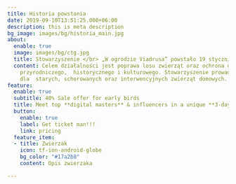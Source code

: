 ```yaml
---
title: Historia powstania
date: 2019-09-10T13:51:25.000+06:00
description: this is meta description
bg_image: images/bg/historia_main.jpg
about:
  enable: true
  image: images/bg/ctg.jpg
  title: Stowarzyszenie </br> „W ogrodzie Viadrusa” powstało 19 stycznia 2018 r.
  content: Celem działalności jest poprawa losu zwierząt oraz ochrona dziedzictwa
    przyrodniczego,  historycznego i kulturowego. Stowarzyszenie prowadzi hospicjum
    dla  starych, schorowanych oraz interwencyjnych zwierząt domowych. I co?
feature:
  enable: true
  subtitle: 40% Sale offer for early birds
  title: Meet top **digital masters** & influencers in a unique **3-days** experience.
  button:
    enable: true
    label: Get ticket man!!!
    link: pricing
  feature_item:
  - title: Zwierzak
    icon: tf-ion-android-globe
    bg_color: "#17a2b8"
    content: Opis zwierzaka

---
```

